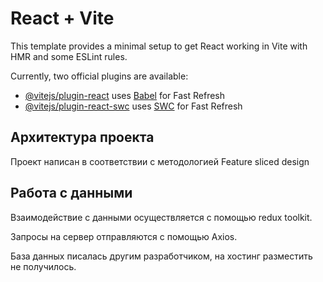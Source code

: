 # React + Vite

This template provides a minimal setup to get React working in Vite with HMR and some ESLint rules.

Currently, two official plugins are available:

- [@vitejs/plugin-react](https://github.com/vitejs/vite-plugin-react/blob/main/packages/plugin-react/README.md) uses [Babel](https://babeljs.io/) for Fast Refresh
- [@vitejs/plugin-react-swc](https://github.com/vitejs/vite-plugin-react-swc) uses [SWC](https://swc.rs/) for Fast Refresh

## Архитектура проекта

Проект написан в соответствии с методологией Feature sliced design

## Работа с данными

Взаимодействие с данными осуществляется с помощью redux toolkit.

Запросы на сервер отправляются с помощью Axios.

База данных писалась другим разработчиком, на хостинг разместить не получилось.
